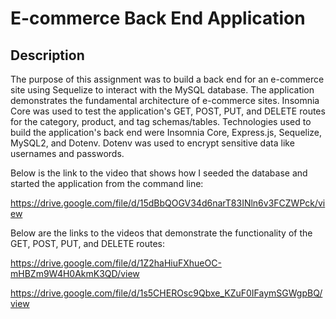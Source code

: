 # E-commerce Back End Application

## Description

The purpose of this assignment was to build a back end for an e-commerce site using Sequelize to interact with the MySQL database.
The application demonstrates the fundamental architecture of e-commerce sites. 
Insomnia Core was used to test the application's GET, POST, PUT, and DELETE routes for the category, product, and tag schemas/tables.
Technologies used to build the application's back end were Insomnia Core, Express.js, Sequelize, MySQL2, and Dotenv. Dotenv was used to encrypt sensitive data like usernames and passwords. 

Below is the link to the video that shows how I seeded the database and started the application from the command line:

https://drive.google.com/file/d/15dBbQOGV34d6narT83INln6v3FCZWPck/view

Below are the links to the videos that demonstrate the functionality of the GET, POST, PUT, and DELETE routes:

https://drive.google.com/file/d/1Z2haHiuFXhueOC-mHBZm9W4H0AkmK3QD/view

https://drive.google.com/file/d/1s5CHEROsc9Qbxe_KZuF0IFaymSGWgpBQ/view


